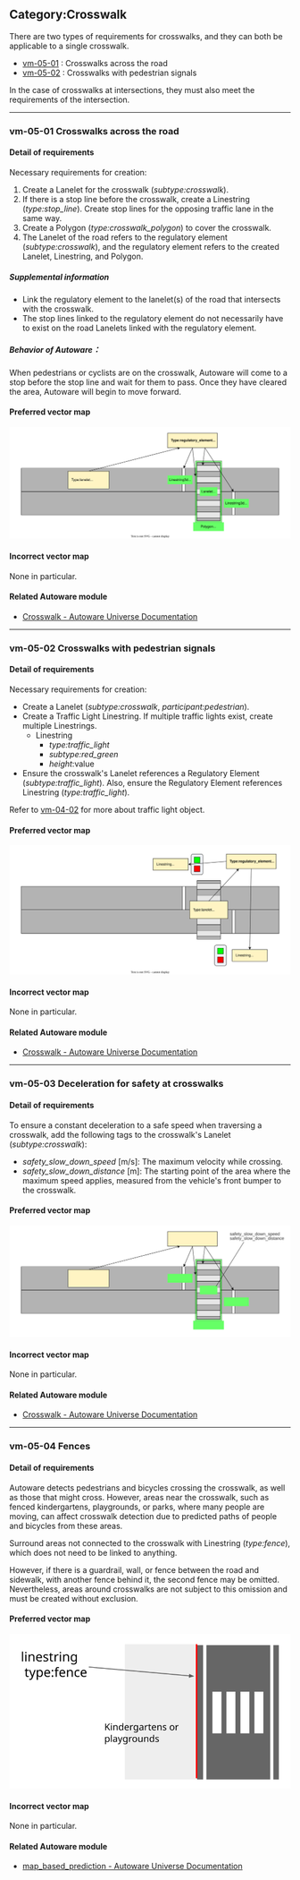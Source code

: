 ## Category:Crosswalk

There are two types of requirements for crosswalks, and they can both be applicable to a single crosswalk.

- [vm-05-01](./category_crosswalk.md#vm-05-01-crosswalks-across-the-road) : Crosswalks across the road
- [vm-05-02](./category_crosswalk.md#vm-05-02-crosswalks-with-pedestrian-signals) : Crosswalks with pedestrian signals

In the case of crosswalks at intersections, they must also meet the requirements of the intersection.

---

### vm-05-01 Crosswalks across the road

#### Detail of requirements <!-- omit in toc -->

Necessary requirements for creation:

1. Create a Lanelet for the crosswalk (_subtype:crosswalk_).
2. If there is a stop line before the crosswalk, create a Linestring (_type:stop_line_). Create stop lines for the opposing traffic lane in the same way.
3. Create a Polygon (_type:crosswalk_polygon_) to cover the crosswalk.
4. The Lanelet of the road refers to the regulatory element (_subtype:crosswalk_), and the regulatory element refers to the created Lanelet, Linestring, and Polygon.

##### Supplemental information

- Link the regulatory element to the lanelet(s) of the road that intersects with the crosswalk.
- The stop lines linked to the regulatory element do not necessarily have to exist on the road Lanelets linked with the regulatory element.

##### Behavior of Autoware： <!-- omit in toc -->

When pedestrians or cyclists are on the crosswalk, Autoware will come to a stop before the stop line and wait for them to pass. Once they have cleared the area, Autoware will begin to move forward.

#### Preferred vector map <!-- omit in toc -->

![svg](./assets/vm-05-01_1.svg)

#### Incorrect vector map <!-- omit in toc -->

None in particular.

#### Related Autoware module

- [Crosswalk - Autoware Universe Documentation](https://autowarefoundation.github.io/autoware.universe/main/planning/behavior_velocity_planner/autoware_behavior_velocity_crosswalk_module/)

---

### vm-05-02 Crosswalks with pedestrian signals

#### Detail of requirements <!-- omit in toc -->

Necessary requirements for creation:

- Create a Lanelet (_subtype:crosswalk_, _participant:pedestrian_).
- Create a Traffic Light Linestring. If multiple traffic lights exist, create multiple Linestrings.
  - Linestring
    - _type:traffic_light_
    - _subtype:red_green_
    - _height_:value
- Ensure the crosswalk's Lanelet references a Regulatory Element (_subtype:traffic_light_). Also, ensure the Regulatory Element references Linestring (_type:traffic_light_).

Refer to [vm-04-02](./category_traffic_light.md#vm-04-02-traffic-light-position-and-size) for more about traffic light object.

#### Preferred vector map <!-- omit in toc -->

![svg](./assets/vm-05-02_1.svg)

#### Incorrect vector map <!-- omit in toc -->

None in particular.

#### Related Autoware module

- [Crosswalk - Autoware Universe Documentation](https://autowarefoundation.github.io/autoware.universe/main/planning/behavior_velocity_planner/autoware_behavior_velocity_crosswalk_module/)

---

### vm-05-03 Deceleration for safety at crosswalks

#### Detail of requirements <!-- omit in toc -->

To ensure a constant deceleration to a safe speed when traversing a crosswalk, add the following tags to the crosswalk's Lanelet (_subtype:crosswalk_):

- _safety_slow_down_speed_ [m/s]: The maximum velocity while crossing.
- _safety_slow_down_distance_ [m]: The starting point of the area where the maximum speed applies, measured from the vehicle's front bumper to the crosswalk.

#### Preferred vector map <!-- omit in toc -->

![svg](./assets/vm-05-03_2.svg)

#### Incorrect vector map <!-- omit in toc -->

None in particular.

#### Related Autoware module

- [Crosswalk - Autoware Universe Documentation](https://autowarefoundation.github.io/autoware.universe/main/planning/behavior_velocity_planner/autoware_behavior_velocity_crosswalk_module/)

---

### vm-05-04 Fences

#### Detail of requirements <!-- omit in toc -->

Autoware detects pedestrians and bicycles crossing the crosswalk, as well as those that might cross. However, areas near the crosswalk, such as fenced kindergartens, playgrounds, or parks, where many people are moving, can affect crosswalk detection due to predicted paths of people and bicycles from these areas.

Surround areas not connected to the crosswalk with Linestring (_type:fence_), which does not need to be linked to anything.

However, if there is a guardrail, wall, or fence between the road and sidewalk, with another fence behind it, the second fence may be omitted. Nevertheless, areas around crosswalks are not subject to this omission and must be created without exclusion.

#### Preferred vector map <!-- omit in toc -->

![svg](./assets/vm-05-04_1.svg)

#### Incorrect vector map <!-- omit in toc -->

None in particular.

#### Related Autoware module

- [map_based_prediction - Autoware Universe Documentation](https://autowarefoundation.github.io/autoware.universe/main/perception/autoware_map_based_prediction/)